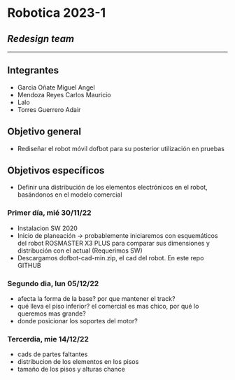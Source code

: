 # Robotica 2023-1

## *Redesign team*
---
## Integrantes
 - Garcia Oñate Miguel Angel
 - Mendoza Reyes Carlos Mauricio
 - Lalo
 - Torres Guerrero Adair
 
## Objetivo general
- Rediseñar el robot móvil dofbot para su posterior utilización en pruebas
## Objetivos específicos
- Definir una distribución de los elementos electrónicos en el robot, basándonos en el
modelo comercial

### Primer día, mié 30/11/22
- Instalacion SW 2020
- Inicio de planeación → probablemente iniciaremos con esquemáticos del robot
ROSMASTER X3 PLUS para comparar sus dimensiones y distribución con el actual
(Requerimos SW)
- Descargamos dofbot-cad-min.zip, el cad del robot. En este repo GITHUB

### Segundo dia, lun 05/12/22
- afecta la forma de la base? por que mantener el track?
- qué lleva el piso inferior? el comercial es mas chico, por qué lo queremos mas
grande?
- donde posicionar los soportes del motor?

### Tercerdia, mie 14/12/22
- cads de partes faltantes
- distribucion de los elementos en los pisos
- tamaño de los pisos y alturas chance
